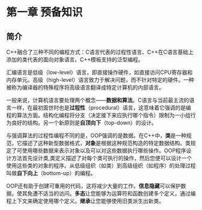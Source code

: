 # 第一章 预备知识
## 简介
C++融合了三种不同的编程方式：C语言代表的过程性语言、C++在C语言基础上添加的类代表的面向对象语言、C++模板支持的泛型编程。

汇编语言是低级（low-level）语言，即直接操作硬件，如直接访问CPU寄存器和内存单元。高级（high-level）语言致力于解决问题，而不针对特定的硬件。一种被称为编译器的特殊程序将高级语言翻译成特定计算机的内部语言。

一般来说，计算机语言要处理两个概念——**数据和算法**。C语言与当前最主流的语言一样，在最初面世时也是**过程性**（procedural）语言，这意味着它强调的是编程的算法方面。结构化编程将分支（决定接下来应执行哪个指令）限制为一小组行为良好的结构。另一个新原则是**自顶向下**（top-down）的设计。

与强调算法的过程性编程不同的是，OOP强调的是数据。在C++中，**类**是一种规范，它描述了这种新型数据格式，**对象**是根据这种规范构造的特定数据结构。类规定了可使用哪些数据来表示对象以及可以对这些数据执行哪些操作。OOP程序设计方法首先设计类,类定义描述了对每个类可执行的操作，然后您便可以设计一个使用这些类的对象的程序。从低级组织（如类）到高级组织（如程序）的处理过程叫做**自下向上**（bottom-up）的编程。

OOP还有助于创建可重用的代码，这将减少大量的工作。**信息隐藏**可以保护数据，使其免遭不适当的访问。**多态**让您能够为运算符和函数创建多个定义，通过编程上下文来确定使用哪个定义。**继承**让您能够使用旧类派生出新类。
